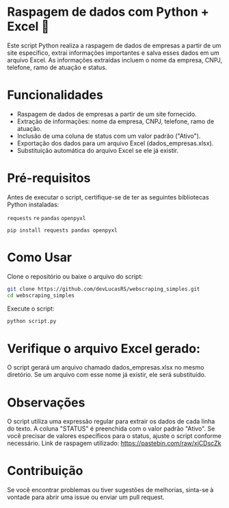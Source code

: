 # Raspagem de dados com Python + Excel 🚀

Este script Python realiza a raspagem de dados de empresas a partir de um site específico, extrai informações importantes e salva esses dados em um arquivo Excel. As informações extraídas incluem o nome da empresa, CNPJ, telefone, ramo de atuação e status.

# Funcionalidades
- Raspagem de dados de empresas a partir de um site fornecido.
- Extração de informações: nome da empresa, CNPJ, telefone, ramo de atuação.
- Inclusão de uma coluna de status com um valor padrão ("Ativo").
- Exportação dos dados para um arquivo Excel (dados_empresas.xlsx).
- Substituição automática do arquivo Excel se ele já existir.

# Pré-requisitos
Antes de executar o script, certifique-se de ter as seguintes bibliotecas Python instaladas:

`requests`
`re`
`pandas`
`openpyxl`

`pip install requests pandas openpyxl`

# Como Usar
Clone o repositório ou baixe o arquivo do script:

```sh
git clone https://github.com/devLucasRS/webscraping_simples.git
cd webscraping_simples
```

Execute o script:

```sh
python script.py
```

# Verifique o arquivo Excel gerado:
O script gerará um arquivo chamado dados_empresas.xlsx no mesmo diretório. 
Se um arquivo com esse nome já existir, ele será substituído.

# Observações
O script utiliza uma expressão regular para extrair os dados de cada linha do texto.
A coluna "STATUS" é preenchida com o valor padrão "Ativo". Se você precisar de valores específicos para o status, ajuste o script conforme necessário.
Link de raspagem utilizado: https://pastebin.com/raw/xjCDscZk

# Contribuição
Se você encontrar problemas ou tiver sugestões de melhorias, sinta-se à vontade para abrir uma issue ou enviar um pull request.
